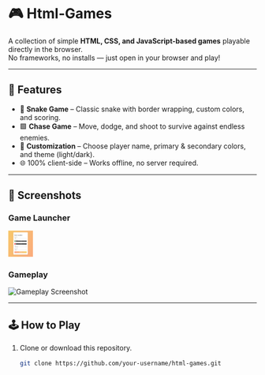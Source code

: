 # 🎮 Html-Games

A collection of simple **HTML, CSS, and JavaScript-based games** playable directly in the browser.  
No frameworks, no installs — just open in your browser and play!

---

## 🚀 Features
- 🐍 **Snake Game** – Classic snake with border wrapping, custom colors, and scoring.  
- 🟩 **Chase Game** – Move, dodge, and shoot to survive against endless enemies.  
- 🎨 **Customization** – Choose player name, primary & secondary colors, and theme (light/dark).  
- 🌐 100% client-side – Works offline, no server required.  

---

## 📸 Screenshots

### Game Launcher
<img src="sample-images/index.png" alt="Apple" width="50">

### Gameplay
![Gameplay Screenshot](c1a5a211-edf1-4871-9981-0b3117ee7fd7.png)

---

## 🕹️ How to Play
1. Clone or download this repository.
   ```bash
   git clone https://github.com/your-username/html-games.git
